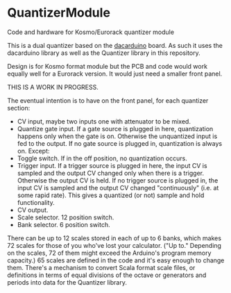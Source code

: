 # QuantizerModule
Code and hardware for Kosmo/Eurorack quantizer module

This is a dual quantizer based on the [dacarduino](https://github.com/holmesrichards/dacarduino) board. As such it uses the dacarduino library as well as the Quantizer library in this repository.

Design is for Kosmo format module but the PCB and code would work equally well for a Eurorack version. It would just need a smaller front panel.

THIS IS A WORK IN PROGRESS.

The eventual intention is to have on the front panel, for each quantizer section:

- CV input, maybe two inputs one with attenuator to be mixed.
- Quantize gate input. If a gate source is plugged in here, quantization happens only when the gate is on. Otherwise the unquantized input is fed to the output. If no gate source is plugged in, quantization is always on. Except:
- Toggle switch. If in the off position, no quantization occurs.
- Trigger input. If a trigger source is plugged in here, the input CV is sampled and the output CV changed only when there is a trigger. Otherwise the output CV is held. If no trigger source is plugged in, the input CV is sampled and the output CV changed "continuously" (i.e. at some rapid rate). This gives a quantized (or not) sample and hold functionality.
- CV output.
- Scale selector. 12 position switch.
- Bank selector. 6 position switch.

There can be up to 12 scales stored in each of up to 6 banks, which makes 72 scales for those of you who've lost your calculator. ("Up to." Depending on the scales, 72 of them might exceed the Arduino's program memory capacity.) 65 scales are defined in the code and it's easy enough to change them. There's a mechanism to convert Scala format scale files, or definitions in terms of equal divisions of the octave or generators and periods into data for the Quantizer library.

